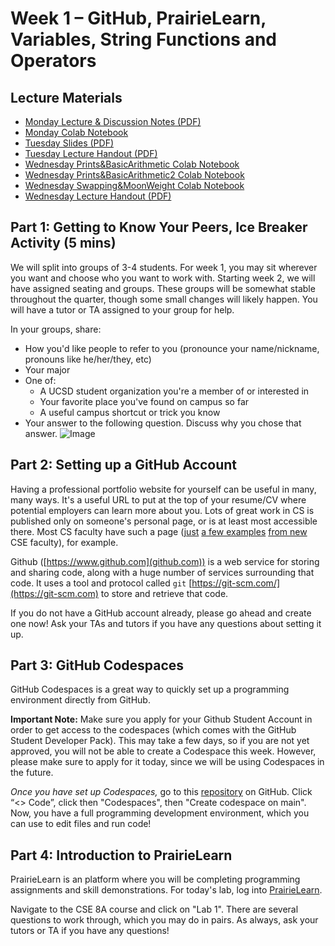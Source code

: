 # Week 1 – GitHub, PrairieLearn, Variables, String Functions and Operators

## Lecture Materials

- [Monday Lecture & Discussion Notes (PDF)](https://drive.google.com/file/d/1heSQZJd1mWS3z6JV8f2ffFuHoAjEYlNt/view?usp=sharing)
- [Monday Colab Notebook](https://colab.research.google.com/drive/1sjCAChvyubvIzYFHw646Re8mkzSCS6bY?usp=sharing)
- [Tuesday Slides (PDF)](https://drive.google.com/file/d/1v4HYi01Ec9_H6yXJZsS1pyBnzi3PplLH/view?usp=sharing)
- [Tuesday Lecture Handout (PDF)](https://drive.google.com/file/d/1JO_NZiKmnqYod221WzlTje-cL0Y0wJMh/view?usp=sharing)
- [Wednesday Prints&BasicArithmetic Colab Notebook](https://colab.research.google.com/drive/14CRcBD7GUWOH8O-srJtLNZshO1t9tgvM?usp=sharing)
- [Wednesday Prints&BasicArithmetic2 Colab Notebook](https://colab.research.google.com/drive/10GnujOhq7tfF3EAiAdWL35xrVPlRN1vy?usp=sharing)
- [Wednesday Swapping&MoonWeight Colab Notebook](https://colab.research.google.com/drive/1qopr8ne6a0t8MjizELZS8EUEZvKX94WL?usp=sharing)
- [Wednesday Lecture Handout (PDF)](https://drive.google.com/file/d/1Owz_s2-uJqBDsKdmVe79SBd_Gd2css8T/view?usp=drive_link)

## Part 1: Getting to Know Your Peers, Ice Breaker Activity (5 mins)

We will split into groups of 3-4 students. For week 1, you may sit wherever you want and choose who you want to work with. Starting week 2, we will have assigned seating and groups.
These groups will be somewhat stable throughout the quarter, though some small changes
will likely happen. You will have a tutor or TA assigned to your group for help.

In your groups, share:
- How you'd like people to refer to you (pronounce your name/nickname, pronouns like he/her/they, etc)
- Your major
- One of:
    - A UCSD student organization you're a member of or interested in
    - Your favorite place you've found on campus so far
    - A useful campus shortcut or trick you know
- Your answer to the following question. Discuss why you chose that answer. ![Image](../images/rulers.png)

## Part 2: Setting up a GitHub Account

Having a professional portfolio website for yourself can be useful in many, many
ways. It's a useful URL to put at the top of your resume/CV where potential
employers can learn more about you.  Lots of great work in CS is published only on
someone's personal page, or is at least most accessible there.  Most CS faculty
have such a page ([just](https://roseyu.com/) [a
few examples](https://cseweb.ucsd.edu/~tzli/) [from new](http://kvaccaro.com/) CSE
faculty), for example.

Github ([https://www.github.com](github.com)) is a web service for storing and
sharing code, along with a huge number of services surrounding that code. It
uses a tool and protocol called `git` [https://git-scm.com/](https://git-scm.com) to store and
retrieve that code.

If you do not have a GitHub account already, please go ahead and create one now! Ask your TAs and tutors if you have any questions about setting it up.

## Part 3: GitHub Codespaces

GitHub Codespaces is a great way to quickly set up a programming environment directly from GitHub.

**Important Note:** Make sure you apply for your Github Student Account in order to get access to the codespaces (which comes with the GitHub Student Developer Pack). This may take a few days, so if you are not yet approved, you will not be able to create a Codespace this week. However, please make sure to apply for it today, since we will be using Codespaces in the future.

*Once you have set up Codespaces,* go to this [repository](https://github.com/ucsd-cse8a-ss22024/lab1) on GitHub. Click “<> Code”, click then "Codespaces", then "Create codespace on main".
Now, you have a full programming development environment, which you can use to edit files and run code!


## Part 4: Introduction to PrairieLearn

PrairieLearn is an platform where you will be completing programming assignments and skill demonstrations. For today's lab, log into [PrairieLearn](https://www.prairielearn.com/).

Navigate to the CSE 8A course and click on "Lab 1". There are several questions to work through, which you may do in pairs. As always, ask your tutors or TA if you have any questions!

<!--
- [Tuesday Colab Notebook]()
- [Wednesday Lecture Handout (Slides)]()
- [Wednesday Lecture Handout (PDF)]()
- [Wednesday Colab Notebook]()
- [Thursday Lecture Handout (Slides)]()
- [Thursday Lecture Handout (PDF)]()
- [Thursday Colab Notebook]()
-->
<!--
## Related Links

- [About Git](https://docs.github.com/en/get-started/using-git/about-git)
- [Github](https://github.com/)
- [Github Pages](https://pages.github.com/)
- [Github Desktop](https://desktop.github.com/)
- [Markdown cheat sheet](https://commonmark.org/help/)
- [What is Markdown?](https://www.markdownguide.org/getting-started/)
- [Git](https://git-scm.com/)
- [Lab Doc](https://docs.google.com/spreadsheets/d/1otg_99XZKDlf7_rpDagsQmmb3jqUd0qvWUjhWcX-sVY/edit?usp=sharing)

## Key Definitions

- **git repository**: A folder that tracks the history of edits to its files
- **Github repository**: A git repository online, like a Google Drive folder with history
- **Github pages**: A service that takes a Github repository and builds a
website from it (usually relying on conventions, like `index.md`)
- **Markdown**: A way to write plain text files with a little bit of formatting
- **commit**: A set of changes to a file or multiple files in a repository. A
repository history is made up of commits
- **git clone**: A git action to copy a repository from one place to another
(usually from somewhere like Github to our computer). Copies the contents of the
folder _and_ the entire history – the whole repository.
- **git commit**: A git action to take some changes we've made to files and
turn them into a commit in the repository's history
- **git push**: A git action to send commits from one place to another (usually
from our computer to Github)

## Lab Tasks

In this lab you'll make a professional website for yourself where you can post
your lab reports for the course. Please contact the instructor
(`esolares@ucsd.edu`) if for
personal privacy or security reasons you do not want to publish a public
website, even under a pseudonym.

### Part 1 – Meet Your Group!

We will split into groups of 5-8 students. For week 1, you may sit
wherever you want and choose who you want to work with. Starting week 2, we will have
assigned seating and groups. These
groups will be somewhat stable throughout the quarter, though some small changes
will likely happen. You will have a tutor or TA assigned to your group for help
and discussion.

Your discussion leader (the tutor/TA in your lab) will share a Google Doc with
your group where you can fill in notes as you work; this document is only for
your group. Your discussion leader will _not_ take notes for you. 

**Write down in notes**: In your groups, share, and note in the running notes
document (discussion leaders, you answer these as well!):

- How you'd like people to refer to you (pronounce your name/nickname, pronouns
like he/her/they, etc)
- Your major
- One of:
    - A UCSD student organization you're a member of or interested in
    - Your favorite place you've found on campus so far
    - A useful campus shortcut or trick you know
- Your answer to the following question. Discuss why you chose that answer. ![Image](../../images/rulers.png)

### Part 2 – Opening [Google Colab](https://colab.research.google.com/)

### Part 3 - Opening [Prairielearn.com](http://us.prairielearn.com/)
